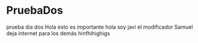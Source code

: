 # PruebaDos
prueba dia dos
Hola esto es importante 
hola soy javi el modificador
Samuel deja internet para los demás
hinfhihighigs

